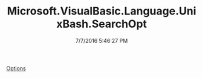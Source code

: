 ﻿---
title: Microsoft.VisualBasic.Language.UnixBash.SearchOpt
date: 7/7/2016 5:46:27 PM
---

[Options](T-Microsoft.VisualBasic.Language.UnixBash.SearchOpt.Options.html)
